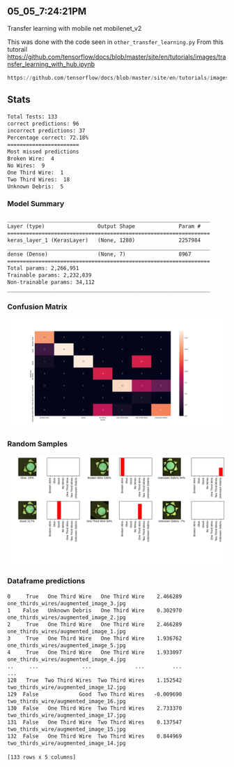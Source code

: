## 05_05_7:24:21PM 
Transfer learning with mobile net mobilenet_v2 

This was done with the code seen in `other_transfer_learning.py`
From this tutorail
https://github.com/tensorflow/docs/blob/master/site/en/tutorials/images/transfer_learning_with_hub.ipynb

```python
https://github.com/tensorflow/docs/blob/master/site/en/tutorials/images/transfer_learning_with_hub.ipynb
```

## Stats 
```
Total Tests: 133
correct predictions: 96
incorrect predictions: 37
Percentage correct: 72.18%
=======================
Most missed predictions
Broken Wire:  4
No Wires:  9
One Third Wire:  1
Two Third Wires:  18
Unknown Debris:  5
``` 
### Model Summary 
```Model: "sequential_1"
_________________________________________________________________
Layer (type)                 Output Shape              Param #   
=================================================================
keras_layer_1 (KerasLayer)   (None, 1280)              2257984   
_________________________________________________________________
dense (Dense)                (None, 7)                 8967      
=================================================================
Total params: 2,266,951
Trainable params: 2,232,839
Non-trainable params: 34,112
_________________________________________________________________
``` 
### Confusion Matrix 
![Confusion Matrix](imgs/05_05_7:24:21PM.png) 
### Random Samples 
![Random Samples](imgs/rand_samples_05_05_7:24:21PM.png) 
### Dataframe predictions 
```     score        predicted           actual  confidence                                    path
0     True   One Third Wire   One Third Wire    2.466289  one_thirds_wires/augmented_image_3.jpg
1    False   Unknown Debris   One Third Wire    0.302970  one_thirds_wires/augmented_image_2.jpg
2     True   One Third Wire   One Third Wire    2.466289  one_thirds_wires/augmented_image_1.jpg
3     True   One Third Wire   One Third Wire    1.936762  one_thirds_wires/augmented_image_5.jpg
4     True   One Third Wire   One Third Wire    1.933097  one_thirds_wires/augmented_image_4.jpg
..     ...              ...              ...         ...                                     ...
128   True  Two Third Wires  Two Third Wires    1.152542  two_thirds_wire/augmented_image_12.jpg
129  False             Good  Two Third Wires   -0.009690  two_thirds_wire/augmented_image_16.jpg
130  False   One Third Wire  Two Third Wires    2.733370  two_thirds_wire/augmented_image_17.jpg
131  False   One Third Wire  Two Third Wires    0.137547  two_thirds_wire/augmented_image_15.jpg
132  False   One Third Wire  Two Third Wires    0.844969  two_thirds_wire/augmented_image_14.jpg

[133 rows x 5 columns]
```